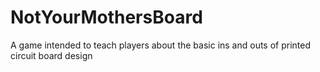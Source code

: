 # NotYourMothersBoard
A game intended to teach players about the basic ins and outs of printed circuit board design
